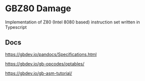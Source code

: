 # GBZ80 Damage

Implementation of Z80 (Intel 8080 based) instruction set written in Typescript

## Docs
https://gbdev.io/pandocs/Specifications.html

https://gbdev.io/gb-opcodes/optables/

https://gbdev.io/gb-asm-tutorial/
